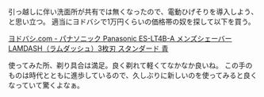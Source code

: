 引っ越しに伴い洗面所が共有では無くなったので、電動ひげそりを導入しよう、と思い立つ。
適当にヨドバシで1万円くらいの価格帯の奴を探して以下を買う。

[ヨドバシ.com - パナソニック Panasonic ES-LT4B-A メンズシェーバー LAMDASH（ラムダッシュ）3枚刃 スタンダード 青](https://www.yodobashi.com/product-detail/100000001007207816/)

使ってみた所、剃り具合は満足。良く剃れて軽くてなかなか良いね。
この手のものは時代とともに進歩しているので、久しぶりに新しいのを使ってみると良くなっていて驚くよなぁ。